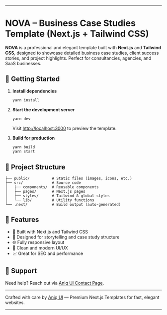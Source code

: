 
---

# NOVA – Business Case Studies Template (Next.js + Tailwind CSS)

**NOVA** is a professional and elegant template built with **Next.js** and **Tailwind CSS**, designed to showcase detailed business case studies, client success stories, and project highlights. Perfect for consultancies, agencies, and SaaS businesses.


## 🚀 Getting Started

1. **Install dependencies**

   ```sh
   yarn install
   ```

2. **Start the development server**

   ```sh
   yarn dev
   ```

   Visit [http://localhost:3000](http://localhost:3000) to preview the template.

3. **Build for production**

   ```sh
   yarn build
   yarn start
   ```

## 🧠 Project Structure

```
├── public/          # Static files (images, icons, etc.)
├── src/             # Source code
│   ├── components/  # Reusable components
│   ├── pages/       # Next.js pages
│   ├── styles/      # Tailwind & global styles
│   └── lib/         # Utility functions
└── .next/           # Build output (auto-generated)
```

## 🌟 Features

* 🧾 Built with Next.js and Tailwind CSS
* 🧠 Designed for storytelling and case study structure
* 🌐 Fully responsive layout
* 🎨 Clean and modern UI/UX
* 📈 Great for SEO and performance

## 💬 Support

Need help? Reach out via [Aniq UI Contact Page](https://www.aniq-ui.com/#contact).

---

Crafted with care by [Aniq UI](https://www.aniq-ui.com) — Premium Next.js Templates for fast, elegant websites.

---

 
